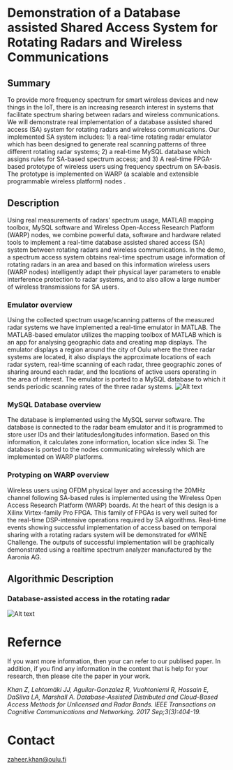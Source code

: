 # Demonstration of a Database assisted Shared Access System for Rotating Radars and Wireless Communications
## Summary 
To provide more frequency spectrum for smart wireless devices and new things in the IoT, there is an increasing research interest in systems that facilitate spectrum sharing between radars and wireless communications. We will demonstrate real implementation of a database assisted shared access (SA) system for rotating radars and wireless communications. Our implemented SA system includes: 1) a real-time rotating radar emulator which has been designed to generate real scanning patterns of three different rotating radar systems; 2) a real-time MySQL database which assigns rules for SA-based spectrum access; and 3) A real-time FPGA-based prototype of wireless users using frequency spectrum on SA-basis. The prototype is implemented on WARP (a scalable and extensible programmable wireless platform) nodes .
## Description
Using real measurements of radars’ spectrum usage, MATLAB mapping toolbox, MySQL software and Wireless Open-Access Research Platform (WARP) nodes, we combine powerful data, software and hardware related tools to implement a real-time database assisted shared access (SA) system between rotating radars and wireless communications. In the demo, a spectrum access system obtains real-time spectrum usage information of rotating radars in an area and based on this information wireless users (WARP nodes) intelligently adapt their physical layer parameters to enable interference protection to radar systems, and to also allow a large number of wireless transmissions for SA users.
### Emulator overview
Using the collected spectrum usage/scanning patterns of the measured radar systems we have implemented a real-time emulator in MATLAB. The MATLAB-based emulator utilizes the mapping toolbox of MATLAB which is an app for analysing geographic data and creating map displays. The emulator displays a region around the city of Oulu where the three radar systems are located, it also displays the approximate locations of each radar system, real-time scanning of each radar, three geographic zones of sharing around each radar, and the locations of active users operating in the area of interest. The emulator is ported to a MySQL database to which it sends periodic scanning rates of the three radar systems.
![Alt text](https://user-images.githubusercontent.com/24733570/32943025-1a31efd4-cb8b-11e7-8933-824fd66af690.png)
### MySQL Database overview
The database is implemented using the MySQL server software. The database is connected to the radar beam emulator and it is programmed to store user IDs and their latitudes/longitudes information. Based on this information, it calculates zone information, location slice index Si. The database is ported to the nodes communicating wirelessly which are implemented on WARP platforms. 
### Protyping on WARP overview
Wireless users using OFDM physical layer and accessing the 20MHz channel following SA-based rules is implemented using the Wireless Open Access Research Platform (WARP) boards. At the heart of this design is a Xilinx Virtex-family Pro FPGA. This family of FPGAs is very well suited for the real-time DSP-intensive operations required by SA algorithms. Real-time events showing successful implementation of access based on temporal sharing with a rotating radars system will be demonstrated for eWINE Challenge. The outputs of successful implementation will be graphically demonstrated using a realtime spectrum analyzer manufactured by the Aaronia AG.
## Algorithmic Description
### Database-assisted access in the rotating radar
![Alt text](https://user-images.githubusercontent.com/24733570/32943015-11fb2d8a-cb8b-11e7-9267-c87325782768.png)
# Refernce 
If you want more information, then your can refer to our publised paper. In addition, if you find any information in the content that is help for your research, then please cite the paper in your work.

*Khan Z, Lehtomäki JJ, Aguilar-Gonzalez R, Vuohtoniemi R, Hossain E, DaSilva LA, Marshall A. Database-Assisted Distributed and Cloud-Based Access Methods for Unlicensed and Radar Bands. IEEE Transactions on Cognitive Communications and Networking. 2017 Sep;3(3):404-19.*

# Contact 
zaheer.khan@oulu.fi


